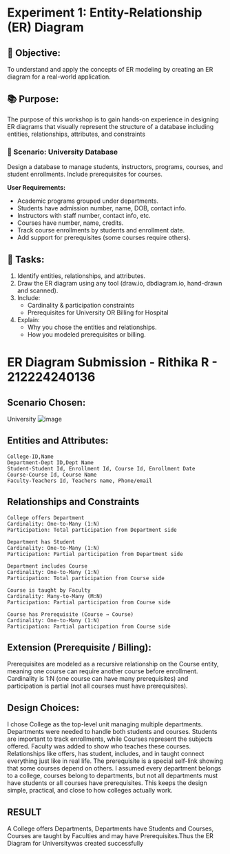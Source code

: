 # Experiment 1: Entity-Relationship (ER) Diagram

## 🎯 Objective:
To understand and apply the concepts of ER modeling by creating an ER diagram for a real-world application.

## 📚 Purpose:
The purpose of this workshop is to gain hands-on experience in designing ER diagrams that visually represent the structure of a database including entities, relationships, attributes, and constraints


### 🔹 Scenario: University Database
Design a database to manage students, instructors, programs, courses, and student enrollments. Include prerequisites for courses.

**User Requirements:**
- Academic programs grouped under departments.
- Students have admission number, name, DOB, contact info.
- Instructors with staff number, contact info, etc.
- Courses have number, name, credits.
- Track course enrollments by students and enrollment date.
- Add support for prerequisites (some courses require others).

## 📝 Tasks:
1. Identify entities, relationships, and attributes.
2. Draw the ER diagram using any tool (draw.io, dbdiagram.io, hand-drawn and scanned).
3. Include:
   - Cardinality & participation constraints
   - Prerequisites for University OR Billing for Hospital
4. Explain:
   - Why you chose the entities and relationships.
   - How you modeled prerequisites or billing.

# ER Diagram Submission - Rithika R - 212224240136

## Scenario Chosen:
University 
![image](https://github.com/user-attachments/assets/2bcbd558-e5ce-43ce-9f7f-be3f203a636a)


## Entities and Attributes:
```
College-ID,Name
Department-Dept ID,Dept Name
Student-Student Id, Enrollment Id, Course Id, Enrollment Date
Course-Course Id, Course Name
Faculty-Teachers Id, Teachers name, Phone/email
```
## Relationships and Constraints
```
College offers Department
Cardinality: One-to-Many (1:N)
Participation: Total participation from Department side

Department has Student
Cardinality: One-to-Many (1:N)
Participation: Partial participation from Department side

Department includes Course
Cardinality: One-to-Many (1:N)
Participation: Total participation from Course side

Course is taught by Faculty
Cardinality: Many-to-Many (M:N)
Participation: Partial participation from Course side

Course has Prerequisite (Course → Course)
Cardinality: One-to-Many (1:N)
Participation: Partial participation from Course side
```
## Extension (Prerequisite / Billing):

Prerequisites are modeled as a recursive relationship on the Course entity, meaning one course can require another course before enrollment.
Cardinality is 1:N (one course can have many prerequisites) and participation is partial (not all courses must have prerequisites).


## Design Choices:

I chose College as the top-level unit managing multiple departments. Departments were needed to handle both students and courses. Students are important to track enrollments, while Courses represent the subjects offered. Faculty was added to show who teaches these courses. Relationships like offers, has student, includes, and in taught connect everything just like in real life. The prerequisite is a special self-link showing that some courses depend on others. I assumed every department belongs to a college, courses belong to departments, but not all departments must have students or all courses have prerequisites. This keeps the design simple, practical, and close to how colleges actually work.



## RESULT

A College offers Departments, Departments have Students and Courses, Courses are taught by Faculties and may have Prerequisites.Thus the ER Diagram for Universitywas created successfully 









